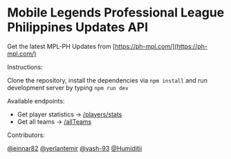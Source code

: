 # Mobile Legends Professional League Philippines Updates API

Get the latest MPL-PH Updates from [https://ph-mpl.com/](https://ph-mpl.com/)

Instructions:

Clone the repository, install the dependencies via `npm install` and run development server by typing `npm run dev`

Available endpoints:

- Get player statistics -> [/players/stats](/players/stats)
- Get all teams -> [/allTeams](/allTeams)


Contributors:

[@einnar82](https://github.com/einnar82)
[@yerlantemir](https://github.com/yerlantemir)
[@yash-93](https://github.com/yash-93)
[@Humiditii](https://github.com/Humiditii)

